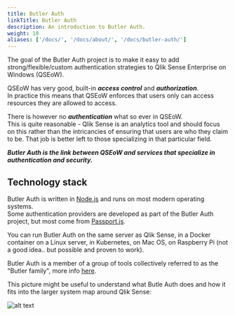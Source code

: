 ```yaml
---
title: Butler Auth
linkTitle: Butler Auth
description: An introduction to Butler Auth.
weight: 10
aliases: ['/docs/', '/docs/about/', '/docs/butler-auth/']
---
```


The goal of the Butler Auth project is to make it easy to add strong/flexible/custom authentication strategies to Qlik Sense Enterprise on Windows (QSEoW).  

QSEoW has very good, built-in ***access control*** and ***authorization***.  
In practice this means that QSEoW enforces that users only can access resources they are allowed to access.

There is however no ***authentication*** what so ever in QSEoW.  
This is quite reasonable - Qlik Sense is an analytics tool and should focus on this rather than the intricancies of ensuring that users are who they claim to be. That job is better left to those specializing in that particular field.

***Butler Auth is the link between QSEoW and services that specialize in authentication and security.***

## Technology stack

Butler Auth is written in [Node.js](https://nodejs.org/en/) and runs on most modern operating systems.  
Some authentication providers are developed as part of the Butler Auth project, but most come from [Passport.js](/docs/reference/passport.js/).

You can run Butler Auth on the same server as Qlik Sense, in a Docker container on a Linux server, in Kubernetes, on Mac OS, on Raspberry Pi (not a good idea.. but possible and proven to work).

Butler Auth is a member of a group of tools collectively referred to as the "Butler family", more info [here](/docs/about/butler-family).

This picture might be useful to understand what Butle Auth does and how it fits into the larger system map around Qlik Sense:

![alt text](butler-auth-system-overview-1.png "Butler Auth high level system overview")  
